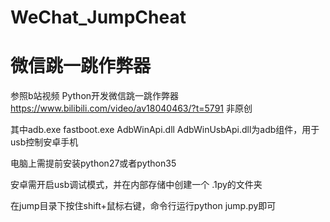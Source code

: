 # WeChat_JumpCheat
# 微信跳一跳作弊器

参照b站视频 
Python开发微信跳一跳作弊器 
https://www.bilibili.com/video/av18040463/?t=5791
非原创

其中adb.exe fastboot.exe AdbWinApi.dll AdbWinUsbApi.dll为adb组件，用于usb控制安卓手机

电脑上需提前安装python27或者python35

安卓需开启usb调试模式，并在内部存储中创建一个 .1py的文件夹

在jump目录下按住shift+鼠标右键，命令行运行python jump.py即可 
